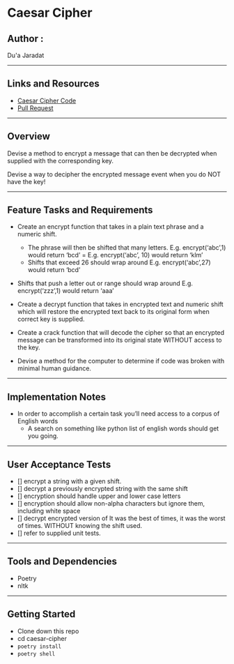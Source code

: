 #  Caesar Cipher

## Author : 

Du'a Jaradat

---

## Links and Resources

- [Caesar Cipher Code](https://github.com/duajaradat/caesar-cipher/blob/caeser_cipher/caesar_cipher/caesar-cipher.py)
- [Pull Request](https://github.com/duajaradat/caesar-cipher/pull/1)

---


## Overview

Devise a method to encrypt a message that can then be decrypted when supplied with the corresponding key.

Devise a way to decipher the encrypted message event when you do NOT have the key!

---
## Feature Tasks and Requirements

- Create an encrypt function that takes in a plain text phrase and a numeric shift.

     - The phrase will then be shifted that many letters.
         E.g. encrypt(‘abc’,1) would return ‘bcd’ = E.g. encrypt(‘abc’, 10) would return ‘klm’
     - Shifts that exceed 26 should wrap around
         E.g. encrypt(‘abc’,27) would return ‘bcd’
- Shifts that push a letter out or range should wrap around
     E.g. encrypt(‘zzz’,1) would return ‘aaa’

- Create a decrypt function that takes in encrypted text and numeric shift which will restore the encrypted text back to its original form when correct key is supplied.

- Create a crack function that will decode the cipher so that an encrypted message can be transformed into its original state WITHOUT access to the key.

- Devise a method for the computer to determine if code was broken with minimal human guidance.

---

## Implementation Notes

- In order to accomplish a certain task you’ll need access to a corpus of English words
     - A search on something like python list of english words should get you going.

---     

## User Acceptance Tests

- [] encrypt a string with a given shift.
- [] decrypt a previously encrypted string with the same shift
- [] encryption should handle upper and lower case letters
- [] encryption should allow non-alpha characters but ignore them, including white space
- [] decrypt encrypted version of It was the best of times, it was the worst of times. WITHOUT knowing the shift used.
- [] refer to supplied unit tests.
---

## Tools and Dependencies

- Poetry
- nltk

---

## Getting Started

- Clone down this repo
- cd caesar-cipher
- `poetry install`
- `poetry shell`